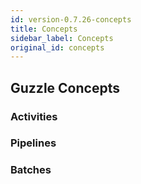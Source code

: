 ```yaml
---
id: version-0.7.26-concepts
title: Concepts
sidebar_label: Concepts
original_id: concepts
---
```


## Guzzle Concepts

### Activities

### Pipelines

### Batches

